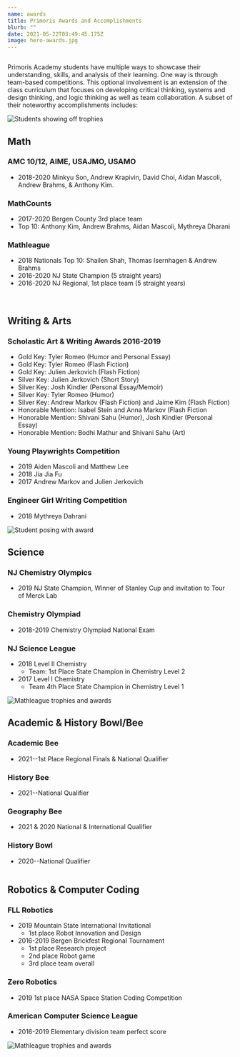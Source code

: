 ```yaml
---
name: awards
title: Primoris Awards and Accomplishments
blurb: ""
date: 2021-05-22T03:49:45.175Z
image: hero-awards.jpg
---
```


<div class="row">
  <div class="column">
    <p>Primoris Academy students have multiple ways to showcase their understanding, skills, and analysis of their learning. One way is through team-based competitions. This optional involvement is an extension of the class curriculum that focuses on developing critical thinking, systems and design thinking, and logic thinking as well as team collaboration. A subset of their noteworthy accomplishments includes:</p>
  </div>
  <div class="column medium-6 medium-push-6"> 
    <img src="/img/awards-1.jpg" alt="Students showing off trophies" />
  </div>
  <div class="column medium-6 medium-pull-6">
    <h2>Math</h2>
    <h3>AMC 10/12, AIME, USAJMO, USAMO</h3>
    <ul class="bullets">
      <li>2018-2020 Minkyu Son, Andrew Krapivin, David Choi, Aidan Mascoli, Andrew Brahms, & Anthony Kim.</li>
    </ul>
    <h3>MathCounts</h3>
    <ul class="bullets">
      <li>2017-2020 Bergen County 3rd place team</li>
      <li>Top 10: Anthony Kim, Andrew Brahms, Aidan Mascoli, Mythreya Dharani</li>
    </ul>
    <h3>Mathleague</h3>
    <ul class="bullets">
      <li>2018 Nationals Top 10: Shailen Shah, Thomas Isernhagen & Andrew Brahms</li>
      <li>2016-2020 NJ State Champion (5 straight years)</li>
      <li>2016-2020 NJ Regional, 1st place team (5 straight years)</li>
    </ul>
  </div>
</div>
<div class="row" style="margin-top:20px">
  <div class="column medium-7">
    <h2>Writing & Arts</h2>
    <h3>Scholastic Art & Writing Awards 2016-2019</h3>
    <ul class="bullets">
      <li>Gold Key: Tyler Romeo (Humor and Personal Essay) </li>
      <li>Gold Key: Tyler Romeo (Flash Fiction)</li>
      <li>Gold Key:  Julien Jerkovich (Flash Fiction)</li>
      <li>Silver Key: Julien Jerkovich (Short Story)</li>
      <li>Silver Key: Josh Kindler (Personal Essay/Memoir)</li>
      <li>Silver Key: Tyler Romeo (Humor)</li>
      <li>Silver Key: Andrew Markov (Flash Fiction) and Jaime Kim (Flash Fiction)</li>
      <li>Honorable Mention: Isabel Stein and Anna Markov (Flash Fiction</li>
      <li>Honorable Mention: Shivani Sahu (Humor), Josh Kindler (Personal Essay)</li>
      <li>Honorable Mention: Bodhi Mathur and Shivani Sahu (Art)</li>
    </ul>
    <h3>Young Playwrights Competition</h3>
    <ul class="bullets">
      <li>2019 Aiden Mascoli and Matthew Lee</li>
      <li>2018 Jia Jia Fu</li>
      <li>2017 Andrew Markov and Julien Jerkovich</li>
    </ul>
    <h3>Engineer Girl Writing Competition</h3>
    <ul class="bullets">
      <li>2018 Mythreya Dahrani</li>
    </ul>
  </div>
  <div class="column medium-5">
    <img src="/img/awards-2.jpg" alt="Student posing with award" />
  </div>
</div>
<div class="row">
  <div class="column">
    <h2>Science</h2>
    <h3>NJ Chemistry Olympics</h3>
    <ul class="bullets">
      <li>2019 NJ State Champion, Winner of Stanley Cup and invitation to Tour of Merck Lab</li>
    </ul>
    <h3>Chemistry Olympiad</h3>
    <ul class="bullets">
      <li>2018-2019 Chemistry Olympiad National Exam</li>
    </ul>
    <h3>NJ Science League</h3>
    <ul class="bullets">
      <li>2018 Level II Chemistry
        <ul>
          <li>Team: 1st Place State Champion in Chemistry Level 2</li>
        </ul>
      </li>
      <li>2017 Level I Chemistry
        <ul>
          <li>Team 4th Place State Champion in Chemistry Level 1</li>
        </ul>
      </li>
    </ul>
  </div>
  <div class="column medium-centered">
    <img src="/img/awards-3.jpg" alt="Mathleague trophies and awards" />
  </div>
  <div class="column">
    <h2>Academic & History Bowl/Bee</h2>
    <h3>Academic Bee</h3>
    <ul class="bullets">
      <li>2021--1st Place Regional Finals & National Qualifier</li>
    </ul>
    <h3>History Bee</h3>
    <ul class="bullets">
      <li>2021--National Qualifier</li>
    </ul>
    <h3>Geography Bee</h3>
    <ul class="bullets">
      <li>2021 & 2020 National & International Qualifier</li>
    </ul>
    <h3>History Bowl</h3>
    <ul class="bullets">
      <li>2020--National Qualifier </li>
    </ul>
  </div>
  <div class="column medium-6">
    <h2>Robotics & Computer Coding</h2>
    <h3>FLL Robotics</h3>
    <ul class="bullets">
      <li>2019 Mountain State International Invitational
        <ul>
          <li>1st place Robot Innovation and Design</li>
        </ul>
      </li>
      <li>2016-2019 Bergen Brickfest Regional Tournament
        <ul>
          <li>1st place Research project</li>
          <li>2nd place Robot game </li>
          <li>3rd place team overall</li>
        </ul>
      </li>
    </ul>
    <h3>Zero Robotics</h3>
    <ul class="bullets">
      <li>2019 1st place NASA Space Station Coding Competition</li>
    </ul>
    <h3>American Computer Science League</h3>
    <ul class="bullets">
      <li>2016-2019 Elementary division team perfect score</li>
    </ul>
  </div>
  <div class="column medium-6">
    <img src="/img/awards-4.jpg" alt="Mathleague trophies and awards" />
  </div>
</div>


